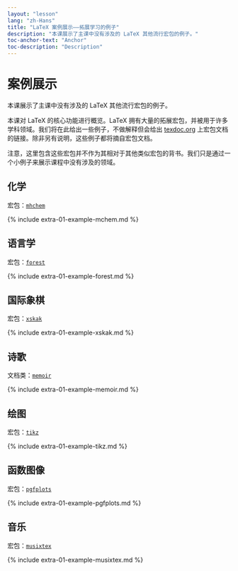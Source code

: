 ```yaml
---
layout: "lesson"
lang: "zh-Hans"
title: "LaTeX 案例展示——拓展学习的例子"
description: "本课展示了主课中没有涉及的 LaTeX 其他流行宏包的例子。"
toc-anchor-text: "Anchor"
toc-description: "Description"
---
```


# 案例展示

<span
  class="summary">本课展示了主课中没有涉及的 LaTeX 其他流行宏包的例子。</span>

本课对 LaTeX 的核心功能进行概览。LaTeX 拥有大量的拓展宏包，并被用于许多学科领域。我们将在此给出一些例子，不做解释但会给出 [texdoc.org](https://texdoc.org) 上宏包文档的链接。除非另有说明，这些例子都将摘自宏包文档。

<p
  class="hint">注意，这里包含这些宏包并不作为其相对于其他类似宏包的背书。我们只是通过一个小例子来展示课程中没有涉及的领域。</p>

## 化学

宏包：[`mhchem`](https://texdoc.org/pkg/mhchem)

{% include extra-01-example-mchem.md %}

## 语言学

宏包：[`forest`](https://texdoc.org/pkg/forest)

{% include extra-01-example-forest.md %}

## 国际象棋

<!-- not 2017 -->
宏包：[`xskak`](https://texdoc.org/pkg/xskak)

{% include extra-01-example-xskak.md %}


## 诗歌

文档类：[`memoir`](https://texdoc.org/pkg/memoir)

{% include extra-01-example-memoir.md %}


## 绘图
<!-- not 2017 -->
宏包：[`tikz`](https://texdoc.org/pkg/tikz)


{% include extra-01-example-tikz.md %}


## 函数图像

宏包：[`pgfplots`](https://texdoc.org/pkg/pgfplots)


{% include extra-01-example-pgfplots.md %}


## 音乐

宏包：[`musixtex`](https://texdoc.org/pkg/musixtex)



{% include extra-01-example-musixtex.md %}
